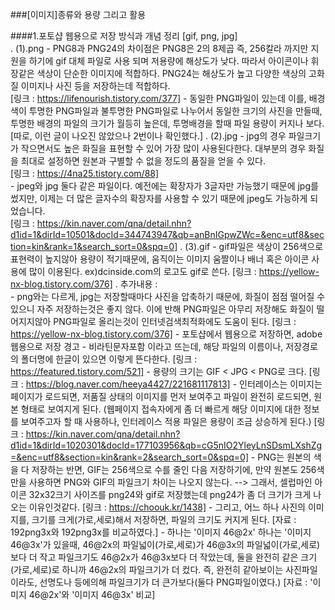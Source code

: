 ###[이미지]종류와 용량 그리고 활용

####1.포토샵 웹용으로 저장 방식과 개념 정리 [gif, png, jpg]   
.
    (1).png
        - PNG8과 PNG24의 차이점은 PNG8은 2의 8제곱 즉, 256칼라 까지만 지원을 하기에 gif 대체 파일로 사용
          되며 저용량에 해상도가 낮다. 따라서 아이콘이나 휘장같은 색상이 단순한 이미지에 적합하다. PNG24는 해상도가 높고
          다양한 색상의 고화질 이미지나 사진 등을 저장하는데 적합하다.   
          [링크 : https://lifenourish.tistory.com/377]
        - 동일한 PNG파일이 있는데 이를, 배경색이 투명한 PNG파일과 불투명한 PNG파일로 나누어서 동일한 크기의 사진을 만들때,
          투명한 배경의 파일의 크기가 월등히 높은데, 투명배경을 할때 파일 용량이 커지나 보다.
          [따로, 이런 글이 나오진 않았으나 2번이나 확인했다.]
. 
    (2).jpg
        - jpg의 경우 파일크기가 작으면서도 높은 화질을 표현할 수 있어 가장 많이 사용된다한다. 대부분의
          경우 화질을 최대로 설정하면 원본과 구별할 수 없을 정도의 품질을 얻을 수 있다.   
          [링크 : https://4na25.tistory.com/88]   
        - jpeg와 jpg 둘다 같은 파일이다. 예전에는 확장자가 3글자만 가능했기 때문에 jpg를 썼지만, 이제는 더 많은 
          글자수의 확장자를 사용할 수 있기 때문에 jpeg도 가능하게 되었습니다.   
          [링크 : https://kin.naver.com/qna/detail.nhn?d1id=1&dirId=10501&docId=344743947&qb=anBnIGpwZWc=&enc=utf8&section=kin&rank=1&search_sort=0&spq=0]
.
    (3).gif
        - gif파일은 색상이 256색으로 표현력이 높지않아 용량이 적기때문에, 움직이는 이미지 움짤이나 배너 혹은 아이콘 
          사용에 많이 이용된다. ex)dcinside.com의 로고도 gif로 쓴다.
          [링크 : https://yellow-nx-blog.tistory.com/376]
.
추가내용 :    
    - png와는 다르게, jpg는 저장할때마다 사진을 압축하기 때문에, 화질이 점점 떨어질 수 있으니 자주 저장하는것은 좋지 
      않다. 이에 반해 PNG파일은 아무리 저장해도 화질이 떨어지지않아 PNG파일로 올리는것이 인터넷검색최적화에도 도움이 된다.
      [링크 : https://yellow-nx-blog.tistory.com/376]
    - 포토샵에서 웹용으로 저장하면, adobe 웹용으로 저장 경고 - 비라틴문자포함 이라고 뜨는데,
      해당 파일의 이름이나, 저장경로의 폴더명에 한글이 있으면 이렇게 뜬다한다. 
      [링크 : https://featured.tistory.com/521]
    - 용량의 크기는 GIF < JPG < PNG로 크다.
      [링크 : https://blog.naver.com/heeya4427/221681117813]
    - 인터레이스는 이미지는 페이지가 로드되면, 저품질 상태의 이미지를 먼저 보여주고 파일이 완전히 로드되면, 원본 형태로 보여지게 된다.
      (웹페이지 접속자에게 좀 더 빠르게 해당 이미지에 대한 정보를 보여주고자 할 때 사용하나, 인터레이스 적용 파일은 용량이 조금 상승하게 된다.)
      [링크 : https://kin.naver.com/qna/detail.nhn?d1id=1&dirId=1020301&docId=177103956&qb=cG5nIO2YleyLnSDsmLXshZg=&enc=utf8&section=kin&rank=2&search_sort=0&spq=0]
    - PNG는 원본의 색을 다 저장하는 반면, GIF는 256색으로 수를 줄인 다음 저장하기에, 만약 원본도 256색만을 사용하면 PNG와 GIF의 파일크기 차이는 나오지
      않는다. --> 그래서, 셀럽마인 아이콘 32x32크기 사이즈를 png24와 gif로 저장했는데 png24가 좀 더 크기가 크게 나오는 이유인것같다.
      [링크 : https://choouk.kr/1438]
    - 그리고, 어느 하나 사진의 이미지를, 크기를 크게(가로,세로)해서 저장하면, 파일의 크기도 커지게 된다.
      [자료 : 192png3x와 192png3x를 비교하였다.]
    - 하나는 '이미지 46@2x' 하나는 '이미지 46@3x'가 있을때, 46@2x의 파일넓이(가로,세로)가 46@3x의 파일넓이(가로,세로) 보다 더 작고
      파일크기도 46@2x가 46@3x보다 더 작았는데, 둘을 완전히 같은 크기(가로,세로)로 하니까 46@2x의 파일크기가 더 컸다.
      즉, 완전히 같아보이는 사진파일이라도, 선명도나 등에의해 파일크기가 더 큰가보다(둘다 PNG파일이였다.)
      [자료 : '이미지 46@2x'와 '이미지 46@3x' 비교]